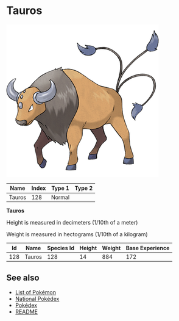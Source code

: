 # Tauros


![Tauros](images/128.png)

| **Name** | **Index** | **Type 1** | **Type 2** |
|----|----|----|----|
| Tauros | 128 | Normal  |  |

**Tauros** 


Height is measured in decimeters (1/10th of a meter)

Weight is measured in hectograms (1/10th of a kilogram)

| **Id** | **Name** | **Species Id** | **Height** | **Weight** | **Base Experience** |
|--------|----------|----------------|------------|------------|---------------------|
| 128 | Tauros | 128 | 14 | 884 | 172 |


## See also

- [List of Pokémon](../pokemon.md)
- [National Pokédex](../national_pokedex.md)
- [Pokédex](../pokedex.md)
- [README](../README.md)
